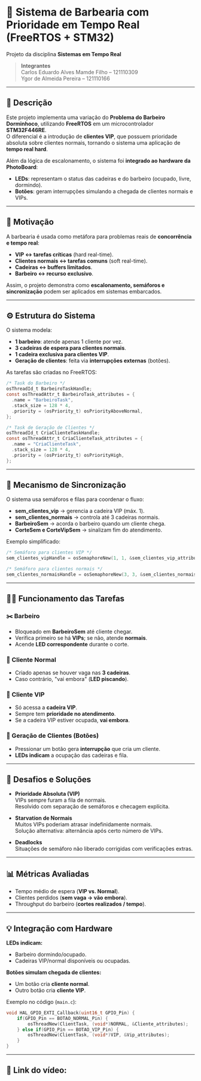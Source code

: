 # 💈 Sistema de Barbearia com Prioridade em Tempo Real (FreeRTOS + STM32)

Projeto da disciplina **Sistemas em Tempo Real**  

> **Integrantes**  
> Carlos Eduardo Alves Mamde Filho – 121110309  
> Ygor de Almeida Pereira – 121110166  

---

## 🔎 Descrição

Este projeto implementa uma variação do **Problema do Barbeiro Dorminhoco**, utilizando **FreeRTOS** em um microcontrolador **STM32F446RE**.  
O diferencial é a introdução de **clientes VIP**, que possuem prioridade absoluta sobre clientes normais, tornando o sistema uma aplicação de **tempo real hard**.

Além da lógica de escalonamento, o sistema foi **integrado ao hardware da PhotoBoard**:
- **LEDs**: representam o status das cadeiras e do barbeiro (ocupado, livre, dormindo).  
- **Botões**: geram interrupções simulando a chegada de clientes normais e VIPs.  

---

## 🎯 Motivação

A barbearia é usada como metáfora para problemas reais de **concorrência e tempo real**:
- **VIP ↔ tarefas críticas** (hard real-time).  
- **Clientes normais ↔ tarefas comuns** (soft real-time).  
- **Cadeiras ↔ buffers limitados**.  
- **Barbeiro ↔ recurso exclusivo**.  

Assim, o projeto demonstra como **escalonamento, semáforos e sincronização** podem ser aplicados em sistemas embarcados.

---

## ⚙️ Estrutura do Sistema

O sistema modela:

- **1 barbeiro**: atende apenas 1 cliente por vez.  
- **3 cadeiras de espera para clientes normais**.  
- **1 cadeira exclusiva para clientes VIP**.  
- **Geração de clientes**: feita via **interrupções externas** (botões).  

As tarefas são criadas no FreeRTOS:

```c
/* Task do Barbeiro */
osThreadId_t BarbeiroTaskHandle;
const osThreadAttr_t BarbeiroTask_attributes = {
  .name = "BarbeiroTask",
  .stack_size = 128 * 4,
  .priority = (osPriority_t) osPriorityAboveNormal,
};

/* Task de Geração de Clientes */
osThreadId_t CriaClienteTaskHandle;
const osThreadAttr_t CriaClienteTask_attributes = {
  .name = "CriaClienteTask",
  .stack_size = 128 * 4,
  .priority = (osPriority_t) osPriorityHigh,
};

```
---

## 🔗 Mecanismo de Sincronização

O sistema usa semáforos e filas para coordenar o fluxo:

- **sem_clientes_vip** → gerencia a cadeira VIP (máx. 1).  
- **sem_clientes_normais** → controla até 3 cadeiras normais.  
- **BarbeiroSem** → acorda o barbeiro quando um cliente chega.  
- **CorteSem e CorteVipSem** → sinalizam fim do atendimento.  

Exemplo simplificado:

```c
/* Semáforo para clientes VIP */
sem_clientes_vipHandle = osSemaphoreNew(1, 1, &sem_clientes_vip_attributes);

/* Semáforo para clientes normais */
sem_clientes_normaisHandle = osSemaphoreNew(3, 3, &sem_clientes_normais_attributes);

```

---

## 👨‍🔧 Funcionamento das Tarefas

### ✂️ Barbeiro
- Bloqueado em **BarbeiroSem** até cliente chegar.  
- Verifica primeiro se há **VIPs**; se não, atende **normais**.  
- Acende **LED correspondente** durante o corte.  

### 🙂 Cliente Normal
- Criado apenas se houver vaga nas **3 cadeiras**.  
- Caso contrário, "vai embora" (**LED piscando**).
  
### 👑 Cliente VIP
- Só acessa a **cadeira VIP**.  
- Sempre tem **prioridade no atendimento**.  
- Se a cadeira VIP estiver ocupada, **vai embora**.  

### 🔔 Geração de Clientes (Botões)
- Pressionar um botão gera **interrupção** que cria um cliente.  
- **LEDs indicam** a ocupação das cadeiras e fila.  

---

## 🛑 Desafios e Soluções

- **Prioridade Absoluta (VIP)**  
  VIPs sempre furam a fila de normais.  
  Resolvido com separação de semáforos e checagem explícita.  

- **Starvation de Normais**  
  Muitos VIPs poderiam atrasar indefinidamente normais.  
  Solução alternativa: alternância após certo número de VIPs.  

- **Deadlocks**  
  Situações de semáforo não liberado corrigidas com verificações extras.  

---

## 📊 Métricas Avaliadas
- Tempo médio de espera (**VIP vs. Normal**).  
- Clientes perdidos (**sem vaga → vão embora**).  
- Throughput do barbeiro (**cortes realizados / tempo**).  

---

## 💡 Integração com Hardware

**LEDs indicam:**
- Barbeiro dormindo/ocupado.  
- Cadeiras VIP/normal disponíveis ou ocupadas.  

**Botões simulam chegada de clientes:**
- Um botão cria **cliente normal**.  
- Outro botão cria **cliente VIP**.  

Exemplo no código (`main.c`):

```c
void HAL_GPIO_EXTI_Callback(uint16_t GPIO_Pin) {
    if(GPIO_Pin == BOTAO_NORMAL_Pin) {
        osThreadNew(ClientTask, (void*)NORMAL, &Cliente_attributes);
    } else if(GPIO_Pin == BOTAO_VIP_Pin) {
        osThreadNew(ClientTask, (void*)VIP, &Vip_attributes);
    }
}

```
---

## 🎥 Link do vídeo: 
